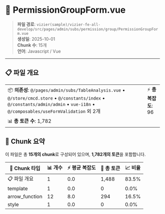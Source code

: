 # 📄 PermissionGroupForm.vue

> **파일 경로**: `vizier(sample)/vizier-fe-all-develop/src/pages/admin/subs/permission/group/PermissionGroupForm.vue`  
> **생성일**: 2025-10-01  
> **Chunk 수**: 15개  
> **언어**: Javascript / Vue
---





## 📋 파일 개요

| | |
|--|--|
| 📦 **의존성**: `@/pages/admin/subs/TableAnalysis.vue` • `@/store/cmcd.store` • `@/constants/index` • `@/constants/admin/admin` • `vue-i18n` • `@/composables/useFormValidation` 외 2개 | ⚡ **총 복잡도**: 96 |
| 📊 **총 토큰 수**: 1,782 |  |






## 🧩 Chunk 요약

이 파일은 총 **15개의 chunk**로 구성되어 있으며, **1,782개의 토큰**을 포함합니다.

| 🧩 Chunk 타입 | 📊 개수 | ⚡ 평균 복잡도 | 📝 총 토큰 | 📈 비율 |
|---------------|--------|-------------|----------|--------|
| 📋 파일 개요 | 1 | 0.0 | 1,488 | 83.5% |
| template | 1 | 0.0 | 0 | 0.0% |
| arrow_function | 12 | 8.0 | 294 | 16.5% |
| style | 1 | 0.0 | 0 | 0.0% |

